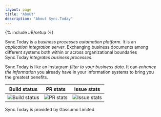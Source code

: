 ```yaml
---
layout: page
title: "About"
description: "About Sync.Today"
---
```

{% include JB/setup %}

Sync.Today is a *business processes automation platform*. 
It is an *application integration server*. 
Exchanging business documents among different systems both within or across organizational boundaries Sync.Today *integrates business processes*.

Sync.Today is like an Instagram *filter to your business data*. 
It can *enhance the information* you already have in your information systems to bring you the greatest benefits.

| Build status   |      PR stats      |  Issue stats |
|:----------:|:-------------:|:------:|
|![Build status](https://ci.appveyor.com/api/projects/status/qlabgoan5f2w7cv2?svg=true)|![PR stats](http://issuestats.com/github/SyncToday/synctoday2015/badge/pr)|![Issue stats](http://issuestats.com/github/SyncToday/synctoday2015/badge/issue)|

Sync.Today is provided by Gassumo Limited.

